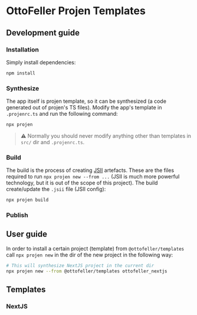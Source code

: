 # OttoFeller Projen Templates

## Development guide
### Installation
Simply install dependencies:
```sh
npm install
```

### Synthesize
The app itself is projen template, so it can be synthesized (a code generated out of projen's TS files). Modify the app's template in `.projenrc.ts` and run the following command:
```sh
npx projen
```

> :warning: Normally you should never modify anything other than templates in `src/` dir and `.projenrc.ts`.

### Build
The build is the process of creating [JSII](https://github.com/aws/jsii) artefacts. These are the files required to run `npx projen new --from ...` (JSII is much more powerful technology, but it is out of the scope of this project). The build create/update the `.jsii` file (JSII config):
```sh
npx projen build
```

### Publish

## User guide
In order to install a certain project (template) from `@ottofeller/templates` call `npx projen new` in the dir of the new project in the following way:
```sh
# This will synthesize NextJS project in the current dir
npx projen new --from @ottofeller/templates ottofeller_nextjs
```

## Templates
### NextJS